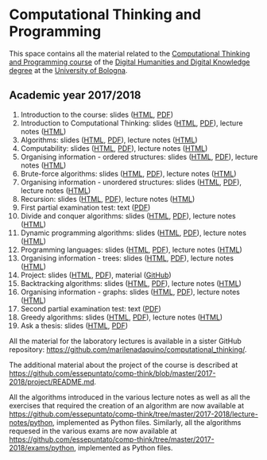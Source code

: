# Computational Thinking and Programming

This space contains all the material related to the [Computational Thinking and Programming course](http://www.artshumanitiesculturalheritage.unibo.it/en/programmes/course-unit-catalogue/course-unit/2017/424624) of the [Digital Humanities and Digital Knowledge degree](http://corsi.unibo.it/2cycle/digitalhumanitiesdigitalknowledge) at the [University of Bologna](http://www.unibo.it/en).

## Academic year 2017/2018

1. Introduction to the course: slides ([HTML](https://rawgit.com/essepuntato/comp-think/master/2017-2018/slides/00%20-%20Course%20introduction.html), [PDF](https://rawgit.com/essepuntato/comp-think/master/2017-2018/slides/00%20-%20Course%20introduction.pdf))
1. Introduction to Computational Thinking: slides ([HTML](https://rawgit.com/essepuntato/comp-think/master/2017-2018/slides/01%20-%20Introduction%20to%20Computational%20Thinking.html), [PDF](https://rawgit.com/essepuntato/comp-think/master/2017-2018/slides/01%20-%20Introduction%20to%20Computational%20Thinking.pdf)), lecture notes ([HTML](https://rawgit.com/essepuntato/comp-think/master/2017-2018/lecture-notes/01%20-%20Introduction%20to%20computational%20thinking/index.html))
1. Algorithms: slides ([HTML](https://rawgit.com/essepuntato/comp-think/master/2017-2018/slides/02%20-%20Algorithms.html), [PDF](https://rawgit.com/essepuntato/comp-think/master/2017-2018/slides/02%20-%20Algorithms.pdf)), lecture notes ([HTML](https://rawgit.com/essepuntato/comp-think/master/2017-2018/lecture-notes/02%20-%20Algorithms/index.html))
1. Computability: slides ([HTML](https://rawgit.com/essepuntato/comp-think/master/2017-2018/slides/03%20-%20Computability.html), [PDF](https://rawgit.com/essepuntato/comp-think/master/2017-2018/slides/03%20-%20Computability.pdf)), lecture notes ([HTML](https://rawgit.com/essepuntato/comp-think/master/2017-2018/lecture-notes/03%20-%20Computability/index.html))
1. Organising information - ordered structures: slides ([HTML](https://rawgit.com/essepuntato/comp-think/master/2017-2018/slides/04%20-%20Organising%20information%20-%20ordered%20structures.html), [PDF](https://rawgit.com/essepuntato/comp-think/master/2017-2018/slides/04%20-%20Organising%20information%20-%20ordered%20structures.pdf)), lecture notes ([HTML](https://rawgit.com/essepuntato/comp-think/master/2017-2018/lecture-notes/04%20-%20Organising%20information%20-%20ordered%20structures/index.html))
1. Brute-force algorithms: slides ([HTML](https://rawgit.com/essepuntato/comp-think/master/2017-2018/slides/05%20-%20Brute-force%20algorithms.html), [PDF](https://rawgit.com/essepuntato/comp-think/master/2017-2018/slides/05%20-%20Brute-force%20algorithms.pdf)), lecture notes ([HTML](https://rawgit.com/essepuntato/comp-think/master/2017-2018/lecture-notes/05%20-%20Brute-force%20algorithms/index.html))
1. Organising information - unordered structures: slides ([HTML](https://rawgit.com/essepuntato/comp-think/master/2017-2018/slides/06%20-%20Organising%20information%20-%20unordered%20structures.html), [PDF](https://rawgit.com/essepuntato/comp-think/master/2017-2018/slides/06%20-%20Organising%20information%20-%20unordered%20structures.pdf)), lecture notes ([HTML](https://rawgit.com/essepuntato/comp-think/master/2017-2018/lecture-notes/06%20-%20Organising%20information%20-%20unordered%20structures/index.html))
1. Recursion: slides ([HTML](https://rawgit.com/essepuntato/comp-think/master/2017-2018/slides/07%20-%20Recursion.html), [PDF](https://rawgit.com/essepuntato/comp-think/master/2017-2018/slides/07%20-%20Recursion.pdf)), lecture notes ([HTML](https://rawgit.com/essepuntato/comp-think/master/2017-2018/lecture-notes/07%20-%20Recursion/index.html))
1. First partial examination test: text ([PDF](https://rawgit.com/essepuntato/comp-think/master/2017-2018/exams/first-partial-examination.pdf))
1. Divide and conquer algorithms: slides ([HTML](https://rawgit.com/essepuntato/comp-think/master/2017-2018/slides/08%20-%20Divide%20and%20conquer%20algorithms.html), [PDF](https://rawgit.com/essepuntato/comp-think/master/2017-2018/slides/08%20-%20Divide%20and%20conquer%20algorithms.pdf)), lecture notes ([HTML](https://rawgit.com/essepuntato/comp-think/master/2017-2018/lecture-notes/08%20-%20Divide%20and%20conquer%20algorithms/index.html))
1. Dynamic programming algorithms: slides ([HTML](https://rawgit.com/essepuntato/comp-think/master/2017-2018/slides/09%20-%20Dynamic%20programming%20algorithms.html), [PDF](https://rawgit.com/essepuntato/comp-think/master/2017-2018/slides/09%20-%20Dynamic%20programming%20algorithms.pdf)), lecture notes ([HTML](https://rawgit.com/essepuntato/comp-think/master/2017-2018/lecture-notes/09%20-%20Dynamic%20programming%20algorithms/index.html))
1. Programming languages: slides ([HTML](https://rawgit.com/essepuntato/comp-think/master/2017-2018/slides/10%20-%20Programming%20languages.html), [PDF](https://rawgit.com/essepuntato/comp-think/master/2017-2018/slides/10%20-%20Programming%20languages.pdf)), lecture notes ([HTML](https://rawgit.com/essepuntato/comp-think/master/2017-2018/lecture-notes/10%20-%20Programming%20languages/index.html))
1. Organising information - trees: slides ([HTML](https://rawgit.com/essepuntato/comp-think/master/2017-2018/slides/11%20-%20Organising%20information%20-%20trees.html), [PDF](https://rawgit.com/essepuntato/comp-think/master/2017-2018/slides/11%20-%20Organising%20information%20-%20trees.pdf)), lecture notes ([HTML](https://rawgit.com/essepuntato/comp-think/master/2017-2018/lecture-notes/11%20-%20Organising%20information%20-%20trees/index.html))
1. Project: slides ([HTML](https://rawgit.com/essepuntato/comp-think/master/2017-2018/slides/12%20-%20Project.html), [PDF](https://rawgit.com/essepuntato/comp-think/master/2017-2018/slides/12%20-%20Project.pdf)), material ([GitHub](https://github.com/essepuntato/comp-think/blob/master/2017-2018/project/README.md))
1. Backtracking algorithms: slides ([HTML](https://rawgit.com/essepuntato/comp-think/master/2017-2018/slides/13%20-%20Backtracking%20algorithms.html), [PDF](https://rawgit.com/essepuntato/comp-think/master/2017-2018/slides/13%20-%20Backtracking%20algorithms.pdf)), lecture notes ([HTML](https://rawgit.com/essepuntato/comp-think/master/2017-2018/lecture-notes/12%20-%20Backtracking%20algorithms/index.html))
1. Organising information - graphs: slides ([HTML](https://rawgit.com/essepuntato/comp-think/master/2017-2018/slides/14%20-%20Organising%20information%20-%20graphs.html), [PDF](https://rawgit.com/essepuntato/comp-think/master/2017-2018/slides/14%20-%20Organising%20information%20-%20graphs.pdf)), lecture notes ([HTML](https://rawgit.com/essepuntato/comp-think/master/2017-2018/lecture-notes/13%20-%20Organising%20information%20-%20graphs/index.html))
1. Second partial examination test: text ([PDF](https://rawgit.com/essepuntato/comp-think/master/2017-2018/exams/second-partial-examination.pdf))
1. Greedy algorithms: slides ([HTML](https://rawgit.com/essepuntato/comp-think/master/2017-2018/slides/15%20-%20Greedy%20algorithms.html), [PDF](https://rawgit.com/essepuntato/comp-think/master/2017-2018/slides/15%20-%20Greedy%20algorithms.pdf)), lecture notes ([HTML](https://rawgit.com/essepuntato/comp-think/master/2017-2018/lecture-notes/14%20-%20Greedy%20algorithms/index.html))
1. Ask a thesis: slides ([HTML](https://rawgit.com/essepuntato/comp-think/master/2017-2018/slides/16%20-%20Ask%20a%20thesis.html), [PDF](https://rawgit.com/essepuntato/comp-think/master/2017-2018/slides/16%20-%20Ask%20a%20thesis.pdf))

All the material for the laboratory lectures is available in a sister GitHub repository: https://github.com/marilenadaquino/computational_thinking/.

The additional material about the project of the course is described at https://github.com/essepuntato/comp-think/blob/master/2017-2018/project/README.md.

All the algorithms introduced in the various lecture notes as well as all the exercises that required the creation of an algorithm are now available at https://github.com/essepuntato/comp-think/tree/master/2017-2018/lecture-notes/python, implemented as Python files. Similarly, all the algorithms requesed in the various exams are now available at https://github.com/essepuntato/comp-think/tree/master/2017-2018/exams/python, implemented as Python files.